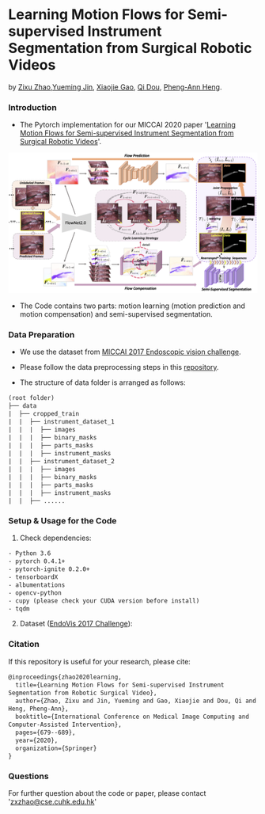# Learning Motion Flows for Semi-supervised Instrument Segmentation from Surgical Robotic Videos
by [Zixu Zhao](https://scholar.google.com.hk/citations?user=GSQY0CEAAAAJ&hl=zh-CN),[Yueming Jin](https://yuemingjin.github.io/), [Xiaojie Gao](https://www.researchgate.net/profile/Xiaojie_Gao3), [Qi Dou](http://www.cse.cuhk.edu.hk/~qdou/), [Pheng-Ann Heng](http://www.cse.cuhk.edu.hk/~pheng/). 

### Introduction
* The Pytorch implementation for our MICCAI 2020 paper '[Learning Motion Flows for Semi-supervised Instrument Segmentation from Surgical Robotic Videos](https://arxiv.org/pdf/2007.02501.pdf)'. 

<p align="center">
  <img src="figure/framework.png"  width="720"/>
</p>

* The Code contains two parts: motion learning (motion prediction and motion compensation) and semi-supervised segmentation.

### Data Preparation
* We use the dataset from [MICCAI 2017 Endoscopic vision challenge](https://endovissub2017-roboticinstrumentsegmentation.grand-challenge.org/).

* Please follow the data preprocessing steps in this [repository](https://github.com/keyuncheng/MF-TAPNet).

* The structure of data folder is arranged as follows:
```
(root folder)
├── data
|  ├── cropped_train
|  |  ├── instrument_dataset_1
|  |  |  ├── images
|  |  |  ├── binary_masks
|  |  |  ├── parts_masks
|  |  |  ├── instrument_masks
|  |  ├── instrument_dataset_2
|  |  |  ├── images
|  |  |  ├── binary_masks
|  |  |  ├── parts_masks
|  |  |  ├── instrument_masks
|  |  ├── ......

```


### Setup & Usage for the Code

1. Check dependencies:
```
- Python 3.6
- pytorch 0.4.1+
- pytorch-ignite 0.2.0+
- tensorboardX
- albumentations
- opencv-python
- cupy (please check your CUDA version before install)
- tqdm
```

2. Dataset ([EndoVis 2017 Challenge](https://endovissub2017-roboticinstrumentsegmentation.grand-challenge.org/Data/)):


### Citation
If this repository is useful for your research, please cite:
```
@inproceedings{zhao2020learning,
  title={Learning Motion Flows for Semi-supervised Instrument Segmentation from Robotic Surgical Video},
  author={Zhao, Zixu and Jin, Yueming and Gao, Xiaojie and Dou, Qi and Heng, Pheng-Ann},
  booktitle={International Conference on Medical Image Computing and Computer-Assisted Intervention},
  pages={679--689},
  year={2020},
  organization={Springer}
}
```

### Questions

For further question about the code or paper, please contact 'zxzhao@cse.cuhk.edu.hk'

